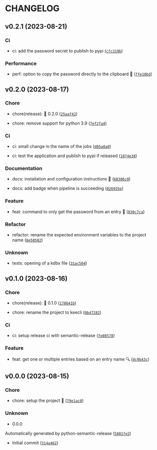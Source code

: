 # CHANGELOG



## v0.2.1 (2023-08-21)

### Ci

* ci: add the password secret to publish to pypi ([`cfc319b`](https://github.com/leoperard/keecli/commit/cfc319bc1c3544f98f5e7f791b99a3145d0113d9))

### Performance

* perf: option to copy the password directly to the clipboard :notebook: ([`ffe10bd`](https://github.com/leoperard/keecli/commit/ffe10bd252ab1e1005924c960dc8082e75d6a60e))


## v0.2.0 (2023-08-17)

### Chore

* chore(release): :rocket: 0.2.0 ([`25aaf42`](https://github.com/leoperard/keecli/commit/25aaf42ff766ee1f5017fcc6b83437964d8f1cf2))

* chore: remove support for python 3.9 ([`7ef2fa4`](https://github.com/leoperard/keecli/commit/7ef2fa4ad8677f3d05c52d281227763e05c34f4a))

### Ci

* ci: small change in the name of the jobs ([`d05a0a0`](https://github.com/leoperard/keecli/commit/d05a0a084cfd7ae5979fb71308a5853bc67d1cc0))

* ci: test the application and publish to pypi if released ([`1874e38`](https://github.com/leoperard/keecli/commit/1874e3829cdd46eb8c72ee73a39448a273f0cf60))

### Documentation

* docs: installation and configuration instructions :page_facing_up: ([`68306c0`](https://github.com/leoperard/keecli/commit/68306c0b70737cf12989dc868bb7f145f17b3c8a))

* docs: add badge when pipeline is succeeding ([`026935e`](https://github.com/leoperard/keecli/commit/026935e2c2629d61187ab5304805efeb45109287))

### Feature

* feat: command to only get the password from an entry :key: ([`830c7ca`](https://github.com/leoperard/keecli/commit/830c7ca16dff890da22caa8343953673e70245ee))

### Refactor

* refactor: rename the expected environment variables to the project name ([`8e58582`](https://github.com/leoperard/keecli/commit/8e585827f8354b62d33c32214a20085422ff0872))

### Unknown

* tests: opening of a kdbx file ([`31ac504`](https://github.com/leoperard/keecli/commit/31ac5041df2d2cf27923e4fc22f3affc94aa81a8))


## v0.1.0 (2023-08-16)

### Chore

* chore(release): :rocket: 0.1.0 ([`178641b`](https://github.com/leoperard/keecli/commit/178641bde7a1635121e8095ac7e3020541988cbd))

* chore: rename the project to keecli ([`0b47282`](https://github.com/leoperard/keecli/commit/0b47282e97a65945ca32fc78acee8312ba45d987))

### Ci

* ci: setup release ci with semantic-release ([`fe08578`](https://github.com/leoperard/keecli/commit/fe0857859ad82be4c8a3e0b4d5f494d6c832d596))

### Feature

* feat: get one or multiple entries based on an entry name :mag: ([`dc9b43c`](https://github.com/leoperard/keecli/commit/dc9b43c4ca0e719881904b1d03d09eec41d89b3e))


## v0.0.0 (2023-08-15)

### Chore

* chore: setup the project :construction: ([`79e1ac0`](https://github.com/leoperard/keecli/commit/79e1ac0765cbb8356b9046e041c778919f81cb6c))

### Unknown

* 0.0.0

Automatically generated by python-semantic-release ([`5881fe2`](https://github.com/leoperard/keecli/commit/5881fe2c74511479040fb48665f531b0819fd7cb))

* Initial commit ([`314a462`](https://github.com/leoperard/keecli/commit/314a4623fc5f35a8b89a785b4db80045ac994f2e))
